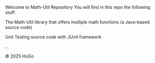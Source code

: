 Welcome to Math-Util Repository
You will find in this repo the following stuff:

The Math-Util library that offers multiple math functions (a Java-based source code)

Unit Testing source code with JUnit framework

...

© 2025 HuGo